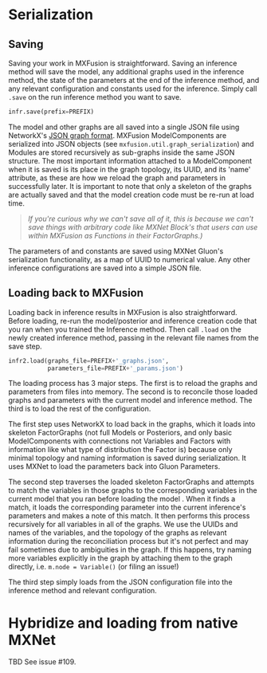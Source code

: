 # Serialization

## Saving

Saving your work in MXFusion is straightforward.
Saving an inference method will save the model, any additional graphs used in the inference method, the state of the parameters at the end of the inference method, and any relevant configuration and constants used for the inference. Simply call ```.save``` on the run inference method you want to save.

```python
infr.save(prefix=PREFIX)
```


The model and other graphs are all saved into a single JSON file using NetworkX's [JSON graph format](https://networkx.github.io/documentation/latest/reference/readwrite/json_graph.html). MXFusion ModelComponents are serialized into JSON objects (see ```mxfusion.util.graph_serialization```) and Modules are stored recursively as sub-graphs inside the same JSON structure. The most important information attached to a ModelComponent when it is saved is its place in the graph topology, its UUID, and its 'name' attribute, as these are how we reload the graph and parameters in successfully later. It is important to note that only a skeleton of the graphs are actually saved and that the model creation code must be re-run at load time.


> *If you're curious why we can't save all of it, this is because we can't save things with arbitrary code like MXNet Block's that users can use within MXFusion as Functions in their FactorGraphs.)*


The parameters of and constants are saved using MXNet Gluon's serialization functionality, as a map of UUID to numerical value. Any other inference configurations are saved into a simple JSON file.

## Loading back to MXFusion

Loading back in inference results in MXFusion is also straightforward. Before loading, re-run the model/posterior and inference creation code that you ran when you trained the Inference method. Then call ```.load``` on the newly created inference method, passing in the relevant file names from the save step.

```python
infr2.load(graphs_file=PREFIX+'_graphs.json',
           parameters_file=PREFIX+'_params.json')
```

The loading process has 3 major steps. The first is to reload the graphs and parameters from files into memory. The second is to reconcile those loaded graphs and parameters with the current model and inference method. The third is to load the rest of the configuration.

The first step uses NetworkX to load back in the graphs, which it loads into skeleton FactorGraphs (not full Models or Posteriors, and only basic ModelComponents with connections not Variables and Factors with information like what type of distribution the Factor is) because only minimal topology and naming information is saved during serialization. It uses MXNet to load the parameters back into Gluon Parameters.

The second step traverses the loaded skeleton FactorGraphs and attempts to match the variables in those graphs to the corresponding variables in the current model that you ran before loading the model . When it finds a match, it loads the corresponding parameter into the current inference's parameters and makes a note of this match. It then performs this process recursively for all variables in all of the graphs. We use the UUIDs and names of the variables, and the topology of the graphs as relevant information during the reconciliation process but it's not perfect and may fail sometimes due to ambiguities in the graph. If this happens, try naming more variables explicitly in the graph by attaching them to the graph directly, i.e. ```m.node = Variable()``` (or filing an issue!)

The third step simply loads from the JSON configuration file into the inference method and relevant configuration.

# Hybridize and loading from native MXNet

TBD See issue \#109.
